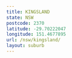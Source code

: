 ```yaml
---
title: KINGSLAND
state: NSW
postcode: 2370
latitude: -29.70222047
longitude: 151.4677895
url: /nsw/kingsland/
layout: suburb
---
```

